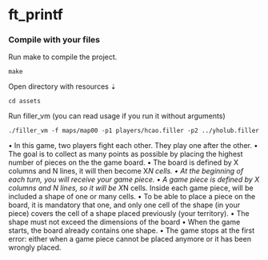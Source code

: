 # ft_printf

### Compile with your files

Run make to compile the project.
```
make
```
Open directory with resources ⇣
```
cd assets
```
Run filler_vm (you can read usage if you run it without arguments)
```
./filler_vm -f maps/map00 -p1 players/hcao.filler -p2 ../yholub.filler
```
• In this game, two players fight each other. They play one after the other.
• The goal is to collect as many points as possible by placing the highest number of
pieces on the the game board.
• The board is defined by X columns and N lines, it will then become X*N cells.
• At the beginning of each turn, you will receive your game piece.
• A game piece is defined by X columns and N lines, so it will be X*N cells. Inside
each game piece, will be included a shape of one or many cells.
• To be able to place a piece on the board, it is mandatory that one, and only one
cell of the shape (in your piece) covers the cell of a shape placed previously (your
territory).
• The shape must not exceed the dimensions of the board
• When the game starts, the board already contains one shape.
• The game stops at the first error: either when a game piece cannot be placed
anymore or it has been wrongly placed.
